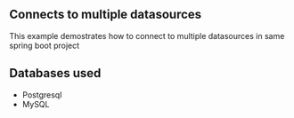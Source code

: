 ## Connects to multiple datasources

This example demostrates how to connect to multiple datasources in same spring boot project

## Databases used
 - Postgresql
 - MySQL